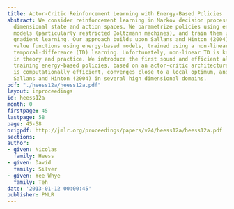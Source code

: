```yaml
---
title: Actor-Critic Reinforcement Learning with Energy-Based Policies
abstract: We consider reinforcement learning in Markov decision processes with high
  dimensional state and action spaces. We parametrize policies using energy-based
  models (particularly restricted Boltzmann machines), and train them using policy
  gradient learning. Our approach builds upon Sallans and Hinton (2004), who parameterized
  value functions using energy-based models, trained using a non-linear variant of
  temporal-difference (TD) learning. Unfortunately, non-linear TD is known to diverge
  in theory and practice. We introduce the first sound and efficient algorithm for
  training energy-based policies, based on an actor-critic architecture. Our algorithm
  is computationally efficient, converges close to a local optimum, and outperforms
  Sallans and Hinton (2004) in several high dimensional domains.
pdf: "./heess12a/heess12a.pdf"
layout: inproceedings
id: heess12a
month: 0
firstpage: 45
lastpage: 58
page: 45-58
origpdf: http://jmlr.org/proceedings/papers/v24/heess12a/heess12a.pdf
sections: 
author:
- given: Nicolas
  family: Heess
- given: David
  family: Silver
- given: Yee Whye
  family: Teh
date: '2013-01-12 00:00:45'
publisher: PMLR
---
```

